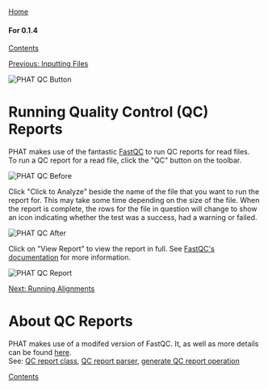 [Home](https://chgibb.github.io/PHATDocs/)

#### For 0.1.4
[Contents](https://chgibb.github.io/PHATDocs/docs/releases/0.1.4/home)

[Previous: Inputting Files](https://chgibb.github.io/PHATDocs/docs/releases/0.1.4/inputtingFiles)

![PHAT QC Button](https://chgibb.github.io//PHATDocs/docs/releases/0.1.4/QCButton.png)

# Running Quality Control (QC) Reports
PHAT makes use of the fantastic [FastQC](https://www.bioinformatics.babraham.ac.uk/projects/fastqc/) to run QC reports for read files.  
To run a QC report for a read file, click the "QC" button on the toolbar.

![PHAT QC Before](https://chgibb.github.io//PHATDocs/docs/releases/0.1.4/preQC.png)

Click "Click to Analyze" beside the name of the file that you want to run the report for. This may take some time depending on the size of the file. When the report is complete, the rows for the file in question will change to show an icon indicating whether the test was a success, had a warning or failed.

![PHAT QC After](https://chgibb.github.io//PHATDocs/docs/releases/0.1.4/postQC.png)

Click on "View Report" to view the report in full. See [FastQC's documentation](https://www.bioinformatics.babraham.ac.uk/projects/fastqc/Help/) for more information.

![PHAT QC Report](https://chgibb.github.io//PHATDocs/docs/releases/0.1.4/QCReport.png)

[Next: Running Alignments](https://chgibb.github.io/PHATDocs/docs/releases/0.1.4/runningAlignments)

# About QC Reports
PHAT makes use of a modifed version of FastQC. It, as well as more details can be found [here](https://github.com/chgibb/FastQC0.11.5).  
See: [QC report class](https://github.com/chgibb/PHAT/blob/0.1.4/src/req/QCData.ts), [QC report parser](https://github.com/chgibb/PHAT/blob/0.1.4/QCReportSummary.ts), [generate QC report operation](https://github.com/chgibb/PHAT/blob/0.1.4/src/req/operations/GenerateQCReport.ts)


[Contents](https://chgibb.github.io/PHATDocs/docs/releases/0.1.4/home)
